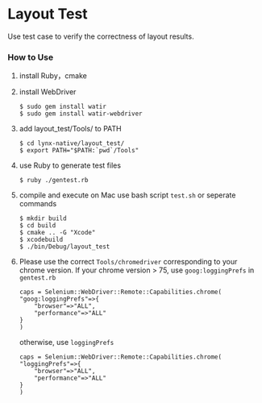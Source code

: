 # Layout Test

Use test case to verify the correctness of layout results.

### How to Use

1. install Ruby，cmake

2. install WebDriver

   ```shell
   $ sudo gem install watir
   $ sudo gem install watir-webdriver 
   ```

3. add layout_test/Tools/ to PATH

   ```shell
   $ cd lynx-native/layout_test/
   $ export PATH="$PATH:`pwd`/Tools"
   ```

4. use Ruby to generate test files
    ``` shell
    $ ruby ./gentest.rb
    ```

5. compile and execute on Mac
    use bash script `test.sh` or seperate commands
   ```shell
   $ mkdir build
   $ cd build
   $ cmake .. -G "Xcode"
   $ xcodebuild
   $ ./bin/Debug/layout_test
   ```

6. Please use the correct `Tools/chromedriver` corresponding to your chrome version.
If your chrome version > 75, use `goog:loggingPrefs` in `gentest.rb`
    ```
    caps = Selenium::WebDriver::Remote::Capabilities.chrome(
    "goog:loggingPrefs"=>{
        "browser"=>"ALL",
        "performance"=>"ALL"
    }
    )
    ```
    otherwise, use `loggingPrefs`
    ```
    caps = Selenium::WebDriver::Remote::Capabilities.chrome(
    "loggingPrefs"=>{
        "browser"=>"ALL",
        "performance"=>"ALL"
    }
    )
    ```
